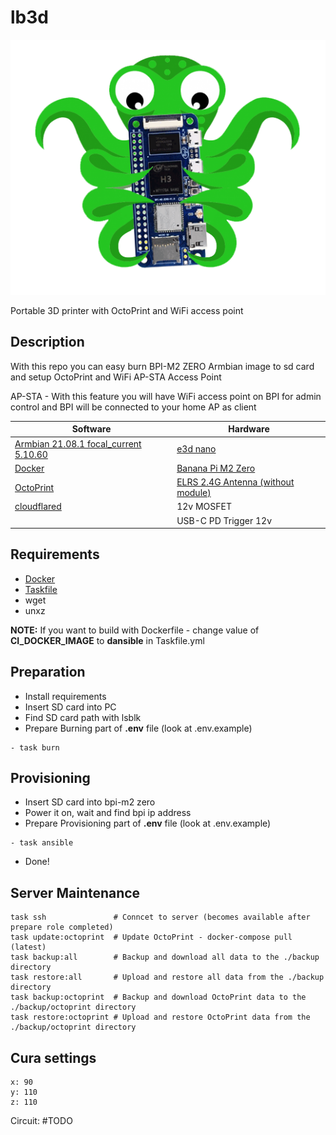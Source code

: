 # lb3d
![lb3d](/.img/octbpi.png)

Portable 3D printer with OctoPrint and WiFi access point 

Description
---
With this repo you can easy burn BPI-M2 ZERO Armbian image to sd card and setup OctoPrint and WiFi AP-STA Access Point

AP-STA - With this feature you will have WiFi access point on BPI for admin control and BPI will be connected to your home AP as client


| Software | Hardware |
|----------|----------|
| [Armbian 21.08.1 focal_current 5.10.60](https://imola.armbian.com/archive/bananapim2zero/archive/) | [e3d nano](https://www.easythreed.com/en/h-col-1203.html) |
| [Docker](https://www.docker.com/) | [Banana Pi M2 Zero](https://wiki.banana-pi.org/Banana_Pi_BPI-M2_ZERO) |
| [OctoPrint](https://octoprint.org) | [ELRS 2.4G Antenna (without module)](https://www.drone-fpv-racer.com/en/elrs-24g-dual-antenna-nano-receiver-by-skystars-9815.html) |
| [cloudflared](https://developers.cloudflare.com/cloudflare-one/connections/connect-apps/) | 12v MOSFET |
| | USB-C PD Trigger 12v |

Requirements
---
- [Docker](https://docs.docker.com/get-docker)
- [Taskfile](https://taskfile.dev/installation)
- wget
- unxz

**NOTE:** If you want to build with Dockerfile - change value of **CI_DOCKER_IMAGE** to **dansible** in Taskfile.yml

Preparation
---
- Install requirements
- Insert SD card into PC
- Find SD card path with lsblk
- Prepare Burning part of **.env** file (look at .env.example)
```
- task burn 
```
Provisioning
---
- Insert SD card into bpi-m2 zero
- Power it on, wait and find bpi ip address
- Prepare Provisioning part of **.env** file (look at .env.example)
```
- task ansible
```
- Done!

Server Maintenance
---
```
task ssh               # Conncet to server (becomes available after prepare role completed)
task update:octoprint  # Update OctoPrint - docker-compose pull (latest)
task backup:all        # Backup and download all data to the ./backup directory
task restore:all       # Upload and restore all data from the ./backup directory
task backup:octoprint  # Backup and download OctoPrint data to the ./backup/octoprint directory
task restore:octoprint # Upload and restore OctoPrint data from the ./backup/octoprint directory
```

Cura settings
---
```
x: 90
y: 110
z: 110
```

Circuit:
#TODO
